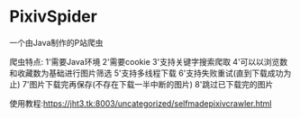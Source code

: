 # PixivSpider
一个由Java制作的P站爬虫

爬虫特点:
1'需要Java环境
2'需要cookie
3'支持关键字搜索爬取
4'可以以浏览数和收藏数为基础进行图片筛选
5'支持多线程下载
6'支持失败重试(直到下载成功为止)
7'图片下载完再保存(不存在下载一半中断的图片)
8'跳过已下载完的图片

使用教程:<https://jht3.tk:8003/uncategorized/selfmadepixivcrawler.html>
